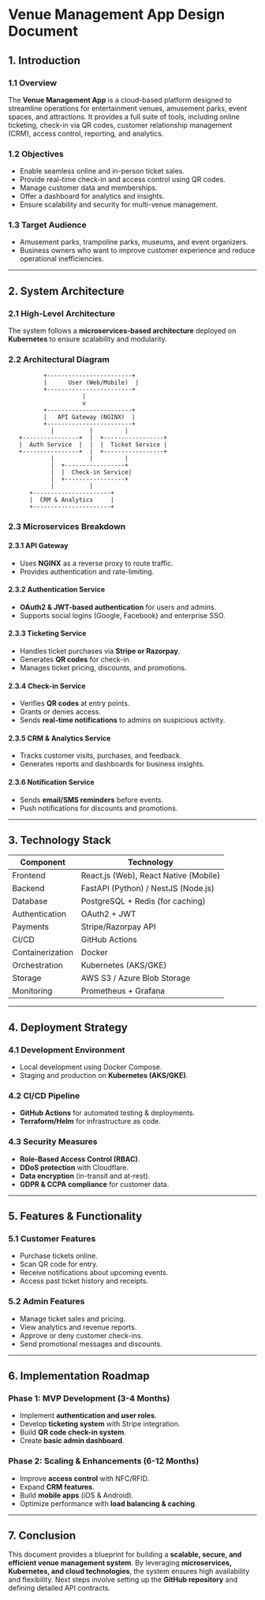# Venue Management App Design Document

## **1. Introduction**

### **1.1 Overview**

The **Venue Management App** is a cloud-based platform designed to streamline operations for entertainment venues, amusement parks, event spaces, and attractions. It provides a full suite of tools, including online ticketing, check-in via QR codes, customer relationship management (CRM), access control, reporting, and analytics.

### **1.2 Objectives**

- Enable seamless online and in-person ticket sales.
- Provide real-time check-in and access control using QR codes.
- Manage customer data and memberships.
- Offer a dashboard for analytics and insights.
- Ensure scalability and security for multi-venue management.

### **1.3 Target Audience**

- Amusement parks, trampoline parks, museums, and event organizers.
- Business owners who want to improve customer experience and reduce operational inefficiencies.

---

## **2. System Architecture**

### **2.1 High-Level Architecture**

The system follows a **microservices-based architecture** deployed on **Kubernetes** to ensure scalability and modularity.

### **2.2 Architectural Diagram**

```
          +------------------------+
          |      User (Web/Mobile)  |
          +------------------------+
                     |
                     v
          +------------------------+
          |   API Gateway (NGINX)  |
          +------------------------+
            |          |         |
   +----------------+  |  +-----------------+
   |  Auth Service  |  |  |  Ticket Service |
   +----------------+  |  +-----------------+
            |          |         |
            |  +-----------------+
            |  |  Check-in Service|
            |  +-----------------+
            |          |
      +----------------------+
      |  CRM & Analytics     |
      +----------------------+
```

### **2.3 Microservices Breakdown**

#### **2.3.1 API Gateway**

- Uses **NGINX** as a reverse proxy to route traffic.
- Provides authentication and rate-limiting.

#### **2.3.2 Authentication Service**

- **OAuth2 & JWT-based authentication** for users and admins.
- Supports social logins (Google, Facebook) and enterprise SSO.

#### **2.3.3 Ticketing Service**

- Handles ticket purchases via **Stripe or Razorpay**.
- Generates **QR codes** for check-in.
- Manages ticket pricing, discounts, and promotions.

#### **2.3.4 Check-in Service**

- Verifies **QR codes** at entry points.
- Grants or denies access.
- Sends **real-time notifications** to admins on suspicious activity.

#### **2.3.5 CRM & Analytics Service**

- Tracks customer visits, purchases, and feedback.
- Generates reports and dashboards for business insights.

#### **2.3.6 Notification Service**

- Sends **email/SMS reminders** before events.
- Push notifications for discounts and promotions.

---

## **3. Technology Stack**

| Component        | Technology                            |
| ---------------- | ------------------------------------- |
| Frontend         | React.js (Web), React Native (Mobile) |
| Backend          | FastAPI (Python) / NestJS (Node.js)   |
| Database         | PostgreSQL + Redis (for caching)      |
| Authentication   | OAuth2 + JWT                          |
| Payments         | Stripe/Razorpay API                   |
| CI/CD            | GitHub Actions                        |
| Containerization | Docker                                |
| Orchestration    | Kubernetes (AKS/GKE)                  |
| Storage          | AWS S3 / Azure Blob Storage           |
| Monitoring       | Prometheus + Grafana                  |

---

## **4. Deployment Strategy**

### **4.1 Development Environment**

- Local development using Docker Compose.
- Staging and production on **Kubernetes (AKS/GKE)**.

### **4.2 CI/CD Pipeline**

- **GitHub Actions** for automated testing & deployments.
- **Terraform/Helm** for infrastructure as code.

### **4.3 Security Measures**

- **Role-Based Access Control (RBAC)**.
- **DDoS protection** with Cloudflare.
- **Data encryption** (in-transit and at-rest).
- **GDPR & CCPA compliance** for customer data.

---

## **5. Features & Functionality**

### **5.1 Customer Features**

- Purchase tickets online.
- Scan QR code for entry.
- Receive notifications about upcoming events.
- Access past ticket history and receipts.

### **5.2 Admin Features**

- Manage ticket sales and pricing.
- View analytics and revenue reports.
- Approve or deny customer check-ins.
- Send promotional messages and discounts.

---

## **6. Implementation Roadmap**

### **Phase 1: MVP Development (3-4 Months)**

- Implement **authentication and user roles**.
- Develop **ticketing system** with Stripe integration.
- Build **QR code check-in system**.
- Create **basic admin dashboard**.

### **Phase 2: Scaling & Enhancements (6-12 Months)**

- Improve **access control** with NFC/RFID.
- Expand **CRM features**.
- Build **mobile apps** (iOS & Android).
- Optimize performance with **load balancing & caching**.

---

## **7. Conclusion**

This document provides a blueprint for building a **scalable, secure, and efficient venue management system**. By leveraging **microservices, Kubernetes, and cloud technologies**, the system ensures high availability and flexibility. Next steps involve setting up the **GitHub repository** and defining detailed API contracts.

